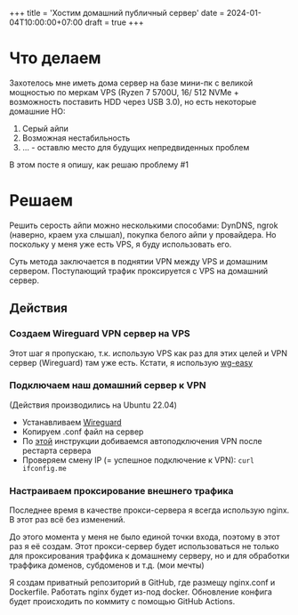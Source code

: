 +++
title = 'Хостим домашний публичный сервер'
date = 2024-01-04T10:00:00+07:00
draft = true
+++

# Что делаем
Захотелось мне иметь дома сервер на базе мини-пк с великой мощностью по меркам VPS
(Ryzen 7 5700U, 16/ 512 NVMe + возможность поставить HDD через USB 3.0), но есть некоторые домашние НО:
1. Серый айпи
2. Возможная нестабильность
3. ... - оставлю место для будущих непредвиденных проблем

В этом посте я опишу, как решаю проблему #1

# Решаем

Решить серость айпи можно несколькими способами: DynDNS, ngrok (наверно, краем уха слышал), покупка белого айпи 
у провайдера. Но поскольку у меня уже есть VPS, я буду использовать его.

Суть метода заключается в поднятии VPN между VPS и домашним сервером. Поступающий трафик проксируется с VPS 
на домашний сервер.

## Действия

### Создаем Wireguard VPN сервер на VPS

Этот шаг я пропускаю, т.к. использую VPS как раз для этих целей и VPN сервер (Wireguard) там уже есть.
Кстати, я использую [wg-easy](https://github.com/wg-easy/wg-easy)

### Подключаем наш домашний сервер к VPN

(Действия производились на Ubuntu 22.04)
- Устанавливаем [Wireguard](https://www.wireguard.com/install/#ubuntu-module-tools)
- Копируем .conf файл на сервер
- По [этой](https://www.ivpn.net/knowledgebase/linux/linux-autostart-wireguard-in-systemd/) инструкции добиваемся 
автоподключения VPN после рестарта сервера
- Проверяем смену IP (= успешное подключение к VPN): `curl ifconfig.me` 

### Настраиваем проксирование внешнего трафика

Последнее время в качестве прокси-сервера я всегда использую nginx. В этот раз всё без изменений.

До этого момента у меня не было единой точки входа, поэтому в этот раз я её создам. Этот прокси-сервер будет 
использоваться не только для проксирования траффика к домашнему серверу, но и для обработки траффика доменов, 
субдоменов и т.д. (мои мечты)

Я создам приватный репозиторий в GitHub, где размещу nginx.conf и Dockerfile. Работать nginx будет из-под docker. 
Обновление конфига будет происходить по коммиту с помощью GitHub Actions.


